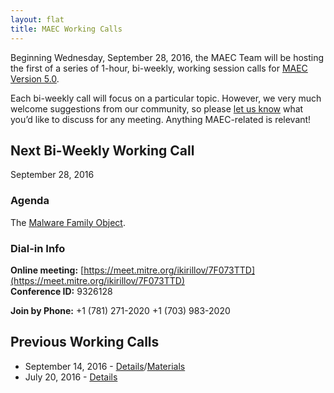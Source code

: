 ```yaml
---
layout: flat
title: MAEC Working Calls
---
```


Beginning Wednesday, September 28, 2016, the MAEC Team will be hosting the first of a series of 1-hour, bi-weekly, working session calls for [MAEC Version 5.0](http://maecproject.github.io/documentation/roadmap/). 

Each bi-weekly call will focus on a particular topic. However, we very much welcome suggestions from our community, so please [let us know](maec@mitre.org) what you’d like to discuss for any meeting. Anything MAEC-related is relevant! 

## Next Bi-Weekly Working Call

September 28, 2016

### Agenda

The [Malware Family Object](https://docs.google.com/document/d/1cnjjZAPHITFjo_8xGVBo1mX9Qvo7pN-YJ4pRZwdsuL0/edit#heading=h.c3b7rqfk03ax). 
 
### Dial-in Info

**Online meeting:**  [https://meet.mitre.org/ikirillov/7F073TTD](https://meet.mitre.org/ikirillov/7F073TTD)          
**Conference ID:**   9326128          

**Join by Phone:** 
+1 (781) 271-2020 
+1 (703) 983-2020 
 
## Previous Working Calls

* September 14, 2016 - [Details](http://stixproject.tumblr.com/post/150092860697/call-details-final-agenda-for-2nd-maec-50)/[Materials](http://making-security-measurable.1364806.n2.nabble.com/Re-MAEC-MAEC-5-0-Working-Session-td7589436.html#a7589449)
* July 20, 2016 - [Details](http://stixproject.tumblr.com/post/147458851807/call-details-final-agenda-for-maec-50-working)

